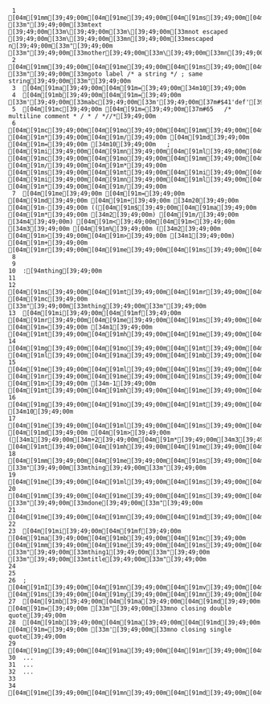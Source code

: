      1	[04m[91mm[39;49;00m[04m[91me[39;49;00m[04m[91ms[39;49;00m[04m[91ms[39;49;00m[04m[91ma[39;49;00m[04m[91mg[39;49;00m[04m[91me[39;49;00m[04m[91mb[39;49;00m[04m[91mo[39;49;00m[04m[91mx[39;49;00m [33m"[39;49;00m[33mtext [39;49;00m[33m\[39;49;00m[33m\[39;49;00m[33mnot escaped [39;49;00m[33m\[39;49;00m[33mn[39;49;00m[33mescaped n[39;49;00m[33m"[39;49;00m [33m"[39;49;00m[33mother[39;49;00m[33m\[39;49;00m[33mn[39;49;00m[33m\[39;49;00m[33mr[39;49;00m[33mthing[39;49;00m[33m"[39;49;00m
     2	[04m[91mm[39;49;00m[04m[91me[39;49;00m[04m[91ms[39;49;00m[04m[91ms[39;49;00m[04m[91ma[39;49;00m[04m[91mg[39;49;00m[04m[91me[39;49;00m[04m[91mb[39;49;00m[04m[91mo[39;49;00m[04m[91mx[39;49;00m [33m"[39;49;00m[33mgoto label /* a string */ ; same string[39;49;00m[33m"[39;49;00m
     3	[04m[91ma[39;49;00m[04m[91m=[39;49;00m[34m10[39;49;00m
     4	[04m[91mb[39;49;00m[04m[91m=[39;49;00m  [33m'[39;49;00m[33mabc[39;49;00m[33m'[39;49;00m[37m#$41'def'[39;49;00m
     5	[04m[91mc[39;49;00m [04m[91m=[39;49;00m[37m#65   /* multiline comment * / * / *//*[39;49;00m
     6	[04m[91mc[39;49;00m[04m[91mo[39;49;00m[04m[91mm[39;49;00m[04m[91mm[39;49;00m[04m[91me[39;49;00m[04m[91mn[39;49;00m[04m[91mt[39;49;00m [04m[91m*[39;49;00m[04m[91m/[39;49;00m [04m[91md[39;49;00m [04m[91m=[39;49;00m [34m10[39;49;00m   ; [04m[91mi[39;49;00m[04m[91mn[39;49;00m[04m[91ml[39;49;00m[04m[91mi[39;49;00m[04m[91mn[39;49;00m[04m[91me[39;49;00m [04m[91mc[39;49;00m[04m[91mo[39;49;00m[04m[91mm[39;49;00m[04m[91mm[39;49;00m[04m[91me[39;49;00m[04m[91mn[39;49;00m[04m[91mt[39;49;00m [04m[91m/[39;49;00m[04m[91m*[39;49;00m [04m[91ms[39;49;00m[04m[91mt[39;49;00m[04m[91mi[39;49;00m[04m[91ml[39;49;00m[04m[91ml[39;49;00m [04m[91mi[39;49;00m[04m[91mn[39;49;00m[04m[91ml[39;49;00m[04m[91mi[39;49;00m[04m[91mn[39;49;00m[04m[91me[39;49;00m [04m[91m*[39;49;00m[04m[91m/[39;49;00m
     7	[04m[91me[39;49;00m [04m[91m=[39;49;00m [04m[91md[39;49;00m [04m[91m+[39;49;00m [34m20[39;49;00m [04m[91m-[39;49;00m (([04m[91m$[39;49;00m[04m[91ma[39;49;00m [04m[91m*[39;49;00m [34m2[39;49;00m) [04m[91m/[39;49;00m [34m4[39;49;00m) [04m[91m<[39;49;00m[04m[91m<[39;49;00m [34m3[39;49;00m [04m[91m%[39;49;00m ([34m2[39;49;00m [04m[91m>[39;49;00m[04m[91m>[39;49;00m [34m1[39;49;00m) [04m[91m+[39;49;00m [04m[91mr[39;49;00m[04m[91me[39;49;00m[04m[91ms[39;49;00m[04m[91mu[39;49;00m[04m[91ml[39;49;00m[04m[91mt[39;49;00m
     8
     9
    10	:[94mthing[39;49;00m
    11
    12	[04m[91ms[39;49;00m[04m[91mt[39;49;00m[04m[91mr[39;49;00m[04m[91mc[39;49;00m[04m[91mo[39;49;00m[04m[91mm[39;49;00m[04m[91mp[39;49;00m[04m[91ma[39;49;00m[04m[91mr[39;49;00m[04m[91me[39;49;00m [04m[91mc[39;49;00m [33m"[39;49;00m[33mthing[39;49;00m[33m"[39;49;00m
    13	[04m[91mi[39;49;00m[04m[91mf[39;49;00m [04m[91mr[39;49;00m[04m[91me[39;49;00m[04m[91ms[39;49;00m[04m[91mu[39;49;00m[04m[91ml[39;49;00m[04m[91mt[39;49;00m [04m[91m=[39;49;00m [34m1[39;49;00m [04m[91mt[39;49;00m[04m[91mh[39;49;00m[04m[91me[39;49;00m[04m[91mn[39;49;00m
    14	    [04m[91mg[39;49;00m[04m[91mo[39;49;00m[04m[91mt[39;49;00m[04m[91mo[39;49;00m [04m[91ml[39;49;00m[04m[91ma[39;49;00m[04m[91mb[39;49;00m[04m[91me[39;49;00m[04m[91ml[39;49;00m[04m[91m_[39;49;00m
    15	[04m[91me[39;49;00m[04m[91ml[39;49;00m[04m[91ms[39;49;00m[04m[91me[39;49;00m[04m[91mi[39;49;00m[04m[91mf[39;49;00m [04m[91mr[39;49;00m[04m[91me[39;49;00m[04m[91ms[39;49;00m[04m[91mu[39;49;00m[04m[91ml[39;49;00m[04m[91mt[39;49;00m [04m[91m>[39;49;00m [34m-1[39;49;00m [04m[91mt[39;49;00m[04m[91mh[39;49;00m[04m[91me[39;49;00m[04m[91mn[39;49;00m
    16	    [04m[91mg[39;49;00m[04m[91mo[39;49;00m[04m[91mt[39;49;00m[04m[91mo[39;49;00m [34m10[39;49;00m
    17	[04m[91me[39;49;00m[04m[91ml[39;49;00m[04m[91ms[39;49;00m[04m[91me[39;49;00m[04m[91mi[39;49;00m[04m[91mf[39;49;00m [04m[91md[39;49;00m [04m[91m>[39;49;00m ([34m1[39;49;00m[34m+2[39;49;00m[04m[91m*[39;49;00m[34m3[39;49;00m)[04m[91m/[39;49;00m[34m7[39;49;00m [04m[91mt[39;49;00m[04m[91mh[39;49;00m[04m[91me[39;49;00m[04m[91mn[39;49;00m
    18	    [04m[91mm[39;49;00m[04m[91me[39;49;00m[04m[91ms[39;49;00m[04m[91ms[39;49;00m[04m[91ma[39;49;00m[04m[91mg[39;49;00m[04m[91me[39;49;00m[04m[91mb[39;49;00m[04m[91mo[39;49;00m[04m[91mx[39;49;00m [33m"[39;49;00m[33mthing[39;49;00m[33m"[39;49;00m
    19	[04m[91me[39;49;00m[04m[91ml[39;49;00m[04m[91ms[39;49;00m[04m[91me[39;49;00m
    20	    [04m[91mm[39;49;00m[04m[91me[39;49;00m[04m[91ms[39;49;00m[04m[91ms[39;49;00m[04m[91ma[39;49;00m[04m[91mg[39;49;00m[04m[91me[39;49;00m[04m[91mb[39;49;00m[04m[91mo[39;49;00m[04m[91mx[39;49;00m [33m"[39;49;00m[33mdone[39;49;00m[33m"[39;49;00m
    21	[04m[91me[39;49;00m[04m[91mn[39;49;00m[04m[91md[39;49;00m[04m[91mi[39;49;00m[04m[91mf[39;49;00m
    22
    23	[04m[91mi[39;49;00m[04m[91mf[39;49;00m [04m[91ma[39;49;00m[04m[91mb[39;49;00m[04m[91mc[39;49;00m [04m[91mm[39;49;00m[04m[91me[39;49;00m[04m[91ms[39;49;00m[04m[91ms[39;49;00m[04m[91ma[39;49;00m[04m[91mg[39;49;00m[04m[91me[39;49;00m[04m[91mb[39;49;00m[04m[91mo[39;49;00m[04m[91mx[39;49;00m [33m"[39;49;00m[33mthing1[39;49;00m[33m"[39;49;00m [33m"[39;49;00m[33mtitle[39;49;00m[33m"[39;49;00m
    24
    25
    26	; [04m[91mI[39;49;00m[04m[91mn[39;49;00m[04m[91mv[39;49;00m[04m[91ma[39;49;00m[04m[91ml[39;49;00m[04m[91mi[39;49;00m[04m[91md[39;49;00m [04m[91ms[39;49;00m[04m[91my[39;49;00m[04m[91mn[39;49;00m[04m[91mt[39;49;00m[04m[91ma[39;49;00m[04m[91mx[39;49;00m
    27	[04m[91mb[39;49;00m[04m[91ma[39;49;00m[04m[91md[39;49;00m [04m[91m=[39;49;00m [33m"[39;49;00m[33mno closing double quote[39;49;00m
    28	[04m[91mb[39;49;00m[04m[91ma[39;49;00m[04m[91md[39;49;00m [04m[91m=[39;49;00m [33m'[39;49;00m[33mno closing single quote[39;49;00m
    29	[04m[91mg[39;49;00m[04m[91ma[39;49;00m[04m[91mr[39;49;00m[04m[91mb[39;49;00m[04m[91ma[39;49;00m[04m[91mg[39;49;00m[04m[91me[39;49;00m
    30	...
    31	...
    32	...
    33
    34	[04m[91me[39;49;00m[04m[91mn[39;49;00m[04m[91md[39;49;00m[04m[91mg[39;49;00m[04m[91ma[39;49;00m[04m[91mr[39;49;00m[04m[91mb[39;49;00m[04m[91ma[39;49;00m[04m[91mg[39;49;00m[04m[91me[39;49;00m
